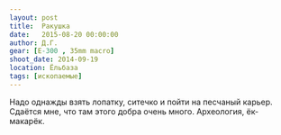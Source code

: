 ```yaml
---
layout: post
title:  Ракушка
date:   2015-08-20 00:00:00
author: Д.Г.
gear: [E-300 , 35mm macro]
shoot_date: 2014-09-19
location: Ёльбаза
tags: [ископаемые]
---
```


Надо однажды взять лопатку, ситечко и пойти на песчаный карьер. Сдаётся мне, что там этого добра очень много. Археология, ёк-макарёк.
